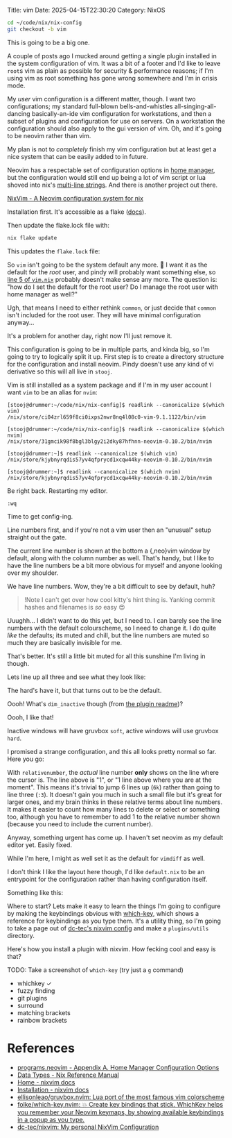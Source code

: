 Title: vim
Date: 2025-04-15T22:30:20
Category: NixOS

```bash
cd ~/code/nix/nix-config
git checkout -b vim
```

This is going to be a big one.

A couple of posts ago I mucked around getting a single plugin installed in the system configuration of vim. It was a bit of a footer and I'd like to leave `root`s vim as plain as possible for security & performance reasons; if I'm using vim as root something has gone wrong somewhere and I'm in crisis mode.

My _user_ vim configuration is a different matter, though. I want two configurations; my standard full-blown bells-and-whistles all-singing-all-dancing basically-an-ide vim configuration for workstations, and then a subset of plugins and configuration for use on servers. On a workstation the configuration should also apply to the gui version of vim. Oh, and it's going to be neovim rather than vim.

My plan is not to _completely_ finish my vim configuration but at least get a nice system that can be easily added to in future.

Neovim has a respectable set of configuration options in [home manager](https://nix-community.github.io/home-manager/options.xhtml#opt-programs.neovim.enable), but the configuration would still end up being a lot of vim script or lua shoved into nix's [multi-line strings](https://nix.dev/manual/nix/2.18/language/values#type-string). And there is another project out there.

[NixVim - A Neovim configuration system for nix](https://nix-community.github.io/nixvim/)

Installation first. It's accessible as a flake ([docs](https://nix-community.github.io/nixvim/24.11/user-guide/install.html)).

<!-- TODO Link to commit 1c94a4e -->

Then update the flake.lock file with:

```bash
nix flake update
```

This updates the `flake.lock` file:

<!-- TODO Link to commit 5f0b3bd -->

So `vim` isn't going to be the system default any more. :thinking: I want it as the default for the _root_ user, and pindy will probably want something else, so [line 5 of `vim.nix`](https://github.com/stooj/nix-config/blob/a676e03640450c38b25c2303ae11abce05abd413/vim.nix#L5) probably doesn't make sense any more. The question is: "how do I set the default for the root user? Do I manage the root user with home manager as well?"

Ugh, that means I need to either rethink `common`, or just decide that `common` isn't included for the root user. They will have minimal configuration anyway...

It's a problem for another day, right now I'll just remove it.

<!-- TODO Link to commit fba3b95 -->

This configuration is going to be in multiple parts, and kinda big, so I'm going to try to logically split it up. First step is to create a directory structure for the configuration and install neovim. Pindy doesn't use any kind of vi derivative so this will all live in `stooj`.

<!-- TODO Link to commit 1fed42c -->

Vim is still installed as a system package and if I'm in my user account I want `vim` to be an alias for `nvim`:

```
[stooj@drummer:~/code/nix/nix-config]$ readlink --canonicalize $(which vim)
/nix/store/ci04zrl659f8ci0ixps2nwr8nq4l08c0-vim-9.1.1122/bin/vim

[stooj@drummer:~/code/nix/nix-config]$ readlink --canonicalize $(which nvim)
/nix/store/31gmcik98f8bgl3blgy2i2dky87hfhnn-neovim-0.10.2/bin/nvim
```

<!-- TODO Link to commit 189de49 -->

```
[stooj@drummer:~]$ readlink --canonicalize $(which vim)
/nix/store/kjybnyrqdis57yv4qfprycd1xcqw44ky-neovim-0.10.2/bin/nvim

[stooj@drummer:~]$ readlink --canonicalize $(which nvim)
/nix/store/kjybnyrqdis57yv4qfprycd1xcqw44ky-neovim-0.10.2/bin/nvim
```

Be right back. Restarting my editor.

```vim
:wq
```

<!-- TODO Insert image 34-new_neovim_installation.png -->

Time to get config-ing.

Line numbers first, and if you're not a vim user then an "unusual" setup straight out the gate.

The current line number is shown at the bottom a {,neo}vim window by default, along with the column number as well. That's handy, but I like to have the line numbers be a bit more obvious for myself and anyone looking over my shoulder.

<!-- TODO Link to commit 46ffc6c -->

We have line numbers. Wow, they're a bit difficult to see by default, huh?

<!-- TODO Insert image 34-neovim_with_line_numbers.png -->

> !Note
> I can't get over how cool kitty's hint thing is. Yanking commit hashes and filenames is *so* easy 😍

Uuughh... I didn't want to do this yet, but I need to. I can barely see the line numbers with the default colourscheme, so I need to change it. I do quite _like_ the defaults; its muted and chill, but the line numbers are muted so much they are basically invisible for me.

<!-- TODO Link to commit d2a6446 -->

<!-- TODO Insert image 34-neovim_with_gruvbox.png -->

That's better. It's still a little bit muted for all this sunshine I'm living in though.

Lets line up all three and see what they look like:

<!-- TODO Insert image 34-gruvbox_default.png -->
<!-- TODO Insert image 34-gruvbox_soft.png -->
<!-- TODO Insert image 34-gruvbox_hard.png -->

The hard's have it, but that turns out to be the default.

Oooh! What's `dim_inactive` though (from [the plugin readme](https://github.com/ellisonleao/gruvbox.nvim))?

<!-- TODO Insert image 34-gruvbox_no_dim.png -->
<!-- TODO Insert image 34-gruvbox_with_dim.png -->

Oooh, I like that!

<!-- TODO Link to commit 522c468 -->

Inactive windows will have gruvbox `soft`, active windows will use gruvbox `hard`.

I promised a strange configuration, and this all looks pretty normal so far. Here you go:

<!-- TODO Link to commit 1b97f07 -->

<!-- TODO Insert image 34-neovim_with_relative_numbers.png -->

With `relativenumber`, the _actual_ line number **only** shows on the line where the cursor is. The line above is "1", or "1 line above where you are at the moment". This means it's trivial to jump 6 lines up (`6k`) rather than going to line three (`:3`). It doesn't gain you much in such a small file but it's great for larger ones, and my brain thinks in these relative terms about line numbers. It makes it easier to count how many lines to delete or select or something too, although you have to remember to add 1 to the relative number shown (because you need to include the current number).

Anyway, something urgent has come up. I haven't set neovim as my default editor yet. Easily fixed.

<!-- TODO Link to commit f8dabc6 -->

While I'm here, I might as well set it as the default for `vimdiff` as well.

<!-- TODO Link to commit 46782a0 -->

I don't think I like the layout here though, I'd like `default.nix` to be an entrypoint for the configuration rather than having configuration itself.

Something like this:

<!-- TODO Link to commit 92e2b57 -->

Where to start? Lets make it easy to learn the things I'm going to configure by making the keybindings obvious with [which-key](https://github.com/folke/which-key.nvim), which shows a reference for keybindings as you type them. It's a utility thing, so I'm going to take a page out of [dc-tec's nixvim config](https://github.com/dc-tec/nixvim/tree/main) and make a `plugins/utils` directory.

Here's how you install a plugin with nixvim. How fecking cool and easy is that?

<!-- TODO Link to commit e9cc911 -->

TODO: Take a screenshot of `which-key` (try just a `g` command)

- whichkey ✓
- fuzzy finding
- git plugins
- surround
- matching brackets
- rainbow brackets
# References

- [programs.neovim - Appendix A. Home Manager Configuration Options](https://nix-community.github.io/home-manager/options.xhtml#opt-programs.neovim.enable)
- [Data Types - Nix Reference Manual](https://nix.dev/manual/nix/2.18/language/values#type-string)
- [Home - nixvim docs](https://nix-community.github.io/nixvim/)
- [Installation - nixvim docs](https://nix-community.github.io/nixvim/24.11/user-guide/install.html)
- [ellisonleao/gruvbox.nvim: Lua port of the most famous vim colorscheme](https://github.com/ellisonleao/gruvbox.nvim)
- [folke/which-key.nvim: 💥 Create key bindings that stick. WhichKey helps you remember your Neovim keymaps, by showing available keybindings in a popup as you type.](https://github.com/folke/which-key.nvim)
- [dc-tec/nixvim: My personal NixVim Configuration](https://github.com/dc-tec/nixvim/tree/main)
